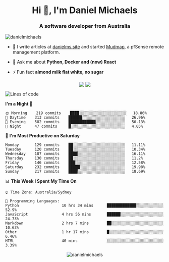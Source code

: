 <h1 align="center">Hi 👋, I'm Daniel Michaels</h1>
<h3 align="center">A software developer from Australia</h3>
<p align="left"> <img src="https://komarev.com/ghpvc/?username=danielmichaels" alt="danielmichaels" /> </p>

- 📝 I write articles at [danielms.site](https://danielms.site) and started [Mudmap](https://mudmap.io?ref=danielmichaels), a pfSense remote management platform.

- 💬 Ask me about **Python, Docker and (now) React**

- ⚡ Fun fact **almond milk flat white, no sugar**

<p align="center">
<a href="https://twitter.com/dansult" target="_blank"><img align="center" src="https://img.shields.io/badge/twitter-%231DA1F2.svg?&style=for-the-badge&logo=twitter&logoColor=white"></a>
<a href="https://linkedin.com/in/daniel-michaels" target="_blank"><img align="center" src="https://img.shields.io/badge/linkedin-%230077B5.svg?&style=for-the-badge&logo=linkedin&logoColor=white"></a>
</p>

<!--START_SECTION:waka-->
![Lines of code](https://img.shields.io/badge/From%20Hello%20World%20I%27ve%20Written-380577%20lines%20of%20code-blue)

**I'm a Night 🦉** 

```text
🌞 Morning    219 commits    ████░░░░░░░░░░░░░░░░░░░░░   18.86% 
🌆 Daytime    313 commits    ██████░░░░░░░░░░░░░░░░░░░   26.96% 
🌃 Evening    582 commits    ████████████░░░░░░░░░░░░░   50.13% 
🌙 Night      47 commits     █░░░░░░░░░░░░░░░░░░░░░░░░   4.05%

```
📅 **I'm Most Productive on Saturday** 

```text
Monday       129 commits    ██░░░░░░░░░░░░░░░░░░░░░░░   11.11% 
Tuesday      120 commits    ██░░░░░░░░░░░░░░░░░░░░░░░   10.34% 
Wednesday    187 commits    ████░░░░░░░░░░░░░░░░░░░░░   16.11% 
Thursday     130 commits    ██░░░░░░░░░░░░░░░░░░░░░░░   11.2% 
Friday       146 commits    ███░░░░░░░░░░░░░░░░░░░░░░   12.58% 
Saturday     232 commits    █████░░░░░░░░░░░░░░░░░░░░   19.98% 
Sunday       217 commits    ████░░░░░░░░░░░░░░░░░░░░░   18.69%

```


📊 **This Week I Spent My Time On** 

```text
⌚︎ Time Zone: Australia/Sydney

💬 Programming Languages: 
Python                   10 hrs 34 mins      █████████████░░░░░░░░░░░░   52.9% 
JavaScript               4 hrs 56 mins       ██████░░░░░░░░░░░░░░░░░░░   24.73% 
Markdown                 2 hrs 7 mins        ██░░░░░░░░░░░░░░░░░░░░░░░   10.63% 
Other                    1 hr 17 mins        █░░░░░░░░░░░░░░░░░░░░░░░░   6.46% 
HTML                     40 mins             ░░░░░░░░░░░░░░░░░░░░░░░░░   3.39%

```


<!--END_SECTION:waka-->

<p align="center"> <img src="https://github-readme-stats.vercel.app/api?username=danielmichaels&show_icons=true" alt="danielmichaels" /> </p>

